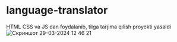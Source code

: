 # language-translator
HTML CSS va JS dan foydalanib, tilga tarjima qilish proyekti yasaldi
![Скриншот 29-03-2024 12 46 21](https://github.com/dasturlashkursi/language-translator/assets/161709554/48c01c48-f6f6-4d0a-aafc-bbc692c17a06)
